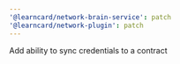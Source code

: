 ```yaml
---
'@learncard/network-brain-service': patch
'@learncard/network-plugin': patch
---
```


Add ability to sync credentials to a contract
